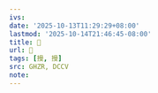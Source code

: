 ```yaml
---
ivs:
date: '2025-10-13T11:29:29+08:00'
lastmod: '2025-10-14T21:46:45-08:00'
title: 󰡯
url: 󰡯
tags: [摱, 摱]
src: GHZR, DCCV
note:
---
```

